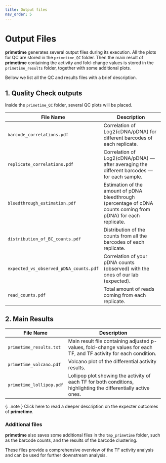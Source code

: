 ```yaml
---
title: Output files
nav_order: 5
---
```


# Output Files

**primetime** generates several output files during its execution. All the plots for QC are stored in the `primetime_QC` folder. Then the main result of **primetime** containing the activity and fold-change values is stored in the `primetime_results` folder, together with some additional plots.

Bellow we list all the QC and results files with a brief description.

## 1. Quality Check outputs

Inside the `primetime_QC` folder, several QC plots will be placed.

| File Name| Description|
|----------|------------|
| `barcode_correlations.pdf`              | Correlation of Log2(cDNA/pDNA) for different barcodes of each replicate.                                      |
| `replicate_correlations.pdf`            | Correlation of Log2(cDNA/pDNA) — after averaging the different barcodes — for each sample.                    |
| `bleedthrough_estimation.pdf`           | Estimation of the amount of pDNA bleedthrough (percentage of cDNA counts coming from pDNA) for each replicate.|
| `distribution_of_BC_counts.pdf`         | Distribution of the counts from all the barcodes of each replicate.                                           |
| `expected_vs_observed_pDNA_counts.pdf`  | Correlation of your pDNA counts (observed) with the ones of our lab (expected).                               |
| `read_counts.pdf`                       | Total amount of reads coming from each replicate.                                                             |

## 2. Main Results

| File Name| Description|
|----------|------------|
| `primetime_results.txt`         | Main result file containing adjusted p-values, fold-change values for each TF, and TF activity for each condition.        |
| `primetime_volcano.pdf`         | Volcano plot of the differential activity results.                                                                        |
| `primetime_lollipop.pdf`        | Lollipop plot showing the activity of each TF for both conditions, highlighting the differentially active ones.           |

{: .note }
Click here to read a deeper description on the expecter outcomes of **primetime**.

### Additional files
**primetime** also saves some additional files in the `tmp_primetime` folder, such as the barcode counts, and the results of the barcode clustering.

These files provide a comprehensive overview of the TF activity analysis and can be used for further downstream analysis.
